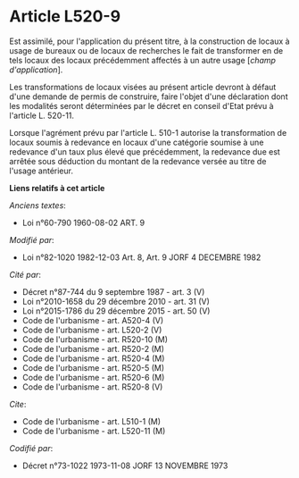 # Article L520-9

Est assimilé, pour l'application du présent titre, à la construction de locaux à usage de bureaux ou de locaux de recherches
le fait de transformer en de tels locaux des locaux précédemment affectés à un autre usage [*champ d'application*].

Les transformations de locaux visées au présent article devront à défaut d'une demande de permis de construire, faire l'objet
d'une déclaration dont les modalités seront déterminées par le décret en conseil d'Etat prévu à l'article L. 520-11.

Lorsque l'agrément prévu par l'article L. 510-1 autorise la transformation de locaux soumis à redevance en locaux d'une
catégorie soumise à une redevance d'un taux plus élevé que précédemment, la redevance due est arrêtée sous déduction du
montant de la redevance versée au titre de l'usage antérieur.

**Liens relatifs à cet article**

_Anciens textes_:

  - Loi n°60-790 1960-08-02 ART. 9

_Modifié par_:

  - Loi n°82-1020 1982-12-03 Art. 8, Art. 9 JORF 4 DECEMBRE 1982

_Cité par_:

  - Décret n°87-744 du 9 septembre 1987 - art. 3 (V)
  - Loi n°2010-1658 du 29 décembre 2010 - art. 31 (V)
  - Loi n°2015-1786 du 29 décembre 2015 - art. 50 (V)
  - Code de l'urbanisme - art. A520-4 (V)
  - Code de l'urbanisme - art. L520-2 (V)
  - Code de l'urbanisme - art. R520-10 (M)
  - Code de l'urbanisme - art. R520-2 (M)
  - Code de l'urbanisme - art. R520-4 (M)
  - Code de l'urbanisme - art. R520-5 (M)
  - Code de l'urbanisme - art. R520-6 (M)
  - Code de l'urbanisme - art. R520-8 (V)

_Cite_:

  - Code de l'urbanisme - art. L510-1 (M)
  - Code de l'urbanisme - art. L520-11 (M)

_Codifié par_:

  - Décret n°73-1022 1973-11-08 JORF 13 NOVEMBRE 1973
